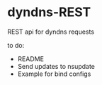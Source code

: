 # dyndns-REST
REST api for dyndns requests

to do:

- README
- Send updates to nsupdate
- Example for bind configs
